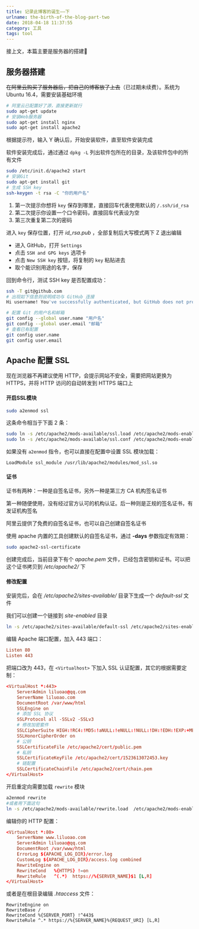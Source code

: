 ```yaml
---
title: 记录此博客的诞生——下
urlname: the-birth-of-the-blog-part-two
date: 2018-04-18 11:37:55
category: 工具
tags: tool
---
```


接上文，本篇主要是服务器的搭建🧩

<!-- more -->

## 服务器搭建

~~在阿里云购买了服务器后，把自己的博客放了上去~~（已过期未续费）。系统为Ubuntu 16.4，需要安装基础环境

```bash
# 阿里云已配置好了源，直接更新就行
sudo apt-get update
# 安装Web服务器
sudo apt-get install nginx
sudo apt-get install apache2
```

根据提示符，输入 Y 确认后，开始安装软件，直至软件安装完成

软件安装完成后，通过通过 `dpkg -L` 列出软件包所在的目录，及该软件包中的所有文件

```bash
sudo /etc/init.d/apache2 start
# 安装Git
sudo apt-get install git
# 生成 SSH key
ssh-keygen -t rsa -C "你的用户名"
```

1. 第一次提示你想将 `key` 保存到哪里，直接回车代表使用默认的 `/.ssh/id_rsa`
2. 第二次提示你设置一个口令密码，直接回车代表设为空
3. 第三次重复第二次的密码

进入 `key` 保存位置，打开 *id_rsa.pub* ，全部复制后大写模式两下 Z 退出编辑

- 进入 GitHub，打开 `Settings`
- 点击 `SSH and GPG keys` 选项卡
- 点击 `New SSH key` 按钮，将复制的 `key` 粘贴进去
- 取个能识别用途的名字，保存

回到命令行，测试 SSH key 是否配置成功：

```bash
ssh -T git@github.com
# 出现如下信息则说明成功与 GitHub 连接
Hi username! You've successfully authenticated, but GitHub does not provide shell access
```

```bash
# 配置 Git 的用户名和邮箱
git config --global user.name "用户名"
git config --global user.email "邮箱"
# 查看已有配置
git config user.name
git config user.email
```

## Apache 配置 SSL

现在浏览器不再建议使用 HTTP，会提示网站不安全，需要把网站更换为 HTTPS，并将 HTTP 访问的自动转发到 HTTPS 端口上

#### 开启SSL模块

```bash
sudo a2enmod ssl
```

这条命令相当于下面 2 条：

```bash
sudo ln -s /etc/apache2/mods-available/ssl.load /etc/apache2/mods-enabled
sudo ln -s /etc/apache2/mods-available/ssl.conf /etc/apache2/mods-enabled
```

如果没有 `a2enmod` 指令，也可以直接在配置中设置 SSL 模块加载：

```apacheconfig apache2.conf
LoadModule ssl_module /usr/lib/apache2/modules/mod_ssl.so
```

#### 证书

证书有两种：一种是自签名证书，另外一种是第三方 CA 机构签名证书

第一种随便使用，没有经过官方认可的机构认证。后一种则是正规的签名证书，有发证机构签名

阿里云提供了免费的自签名证书，也可以自己创建自签名证书

使用 apache 内置的工具创建默认的自签名证书，通过 **-days** 参数指定有效期：

```bash
sudo apache2-ssl-certificate
```

创建完成后，当前目录下有个 *apache.pem* 文件，已经包含密钥和证书。可以把这个证书拷贝到 */etc/apache2/* 下

#### 修改配置

安装完后，会在 */etc/apache2/sites-available/* 目录下生成一个 *default-ssl* 文件

我们可以创建一个链接到 *site-enabled* 目录

```bash
ln -s /etc/apache2/sites-available/default-ssl /etc/apache2/sites-enabled/001-ssl
```

编辑 Apache 端口配置，加入 443 端口：

```conf /etc/apache2/ports.conf
Listen 80
Listen 443
```

把端口改为 443，在 `<Virtualhost>` 下加入 SSL 认证配置，其它的根据需要定制：

```conf
<VirtualHost *:443>
    ServerAdmin liluoao@qq.com
    ServerName liluoao.com
    DocumentRoot /var/www/html
    SSLEngine on
    # 添加 SSL 协议
    SSLProtocol all -SSLv2 -SSLv3
    # 修改加密套件
    SSLCipherSuite HIGH:!RC4:!MD5:!aNULL:!eNULL:!NULL:!DH:!EDH:!EXP:+MEDIUM
    SSLHonorCipherOrder on
    # 公钥
    SSLCertificateFile /etc/apache2/cert/public.pem
    # 私钥
    SSLCertificateKeyFile /etc/apache2/cert/1523613072453.key
    # 链配置
    SSLCertificateChainFile /etc/apache2/cert/chain.pem
</VirtualHost>
```

开启重定向需要加载 `rewrite` 模块

```bash
a2enmod rewrite
#或者用下面这句
ln -s /etc/apache2/mods-available/rewrite.load  /etc/apache2/mods-enabled/rewrite.load
```

编辑你的 HTTP 配置：

```conf
<VirtualHost *:80>
    ServerName www.liluoao.com
    ServerAdmin liluoao@qq.com
    DocumentRoot /var/www/html
    ErrorLog ${APACHE_LOG_DIR}/error.log
    CustomLog ${APACHE_LOG_DIR}/access.log combined
    RewriteEngine on
    RewriteCond   %{HTTPS} !=on
    RewriteRule   ^(.*)  https://%{SERVER_NAME}$1 [L,R]
</VirtualHost>
```

或者是在根目录编辑 *.htaccess* 文件：

```htaccess .htaccess
RewriteEngine on
RewriteBase /
RewriteCond %{SERVER_PORT} !^443$
RewriteRule ^.* https://%{SERVER_NAME}%{REQUEST_URI} [L,R]
```
